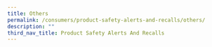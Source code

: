 ```yaml
---
title: Others
permalink: /consumers/product-safety-alerts-and-recalls/others/
description: ""
third_nav_title: Product Safety Alerts And Recalls
---
```


